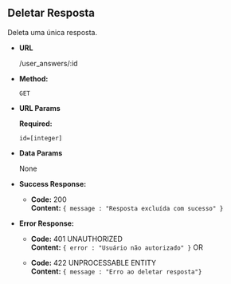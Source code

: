 **Deletar Resposta**
----

Deleta uma única resposta.

* **URL**

    /user_answers/:id

* **Method:**

    `GET`
  
*  **URL Params**

   **Required:**
 
    `id=[integer]`

* **Data Params**

    None

* **Success Response:**

  * **Code:** 200 <br />
    **Content:** `{ message : "Resposta excluída com sucesso" }`
 
* **Error Response:**

  * **Code:** 401 UNAUTHORIZED <br />
    **Content:** `{ error : "Usuário não autorizado" }`
  OR

  * **Code:** 422 UNPROCESSABLE ENTITY <br />
    **Content:** `{ message : "Erro ao deletar resposta"}`

